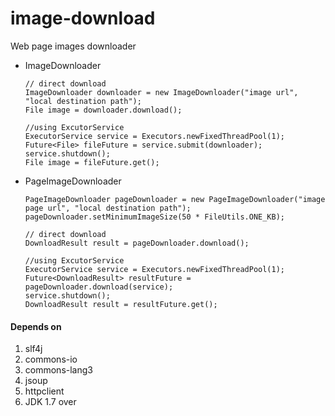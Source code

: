 image-download
==============

Web page images downloader

  * ImageDownloader


		// direct download
		ImageDownloader downloader = new ImageDownloader("image url", "local destination path");
		File image = downloader.download();

		//using ExcutorService
		ExecutorService service = Executors.newFixedThreadPool(1);
		Future<File> fileFuture = service.submit(downloader);
		service.shutdown();
		File image = fileFuture.get();

  * PageImageDownloader

		PageImageDownloader pageDownloader = new PageImageDownloader("image page url", "local destination path");
		pageDownloader.setMinimumImageSize(50 * FileUtils.ONE_KB);

		// direct download
		DownloadResult result = pageDownloader.download();
		
		//using ExcutorService
		ExecutorService service = Executors.newFixedThreadPool(1);
		Future<DownloadResult> resultFuture = pageDownloader.download(service);
		service.shutdown();
		DownloadResult result = resultFuture.get();

#### Depends on
1. slf4j
2. commons-io
3. commons-lang3
4. jsoup
5. httpclient
6. JDK 1.7 over


  